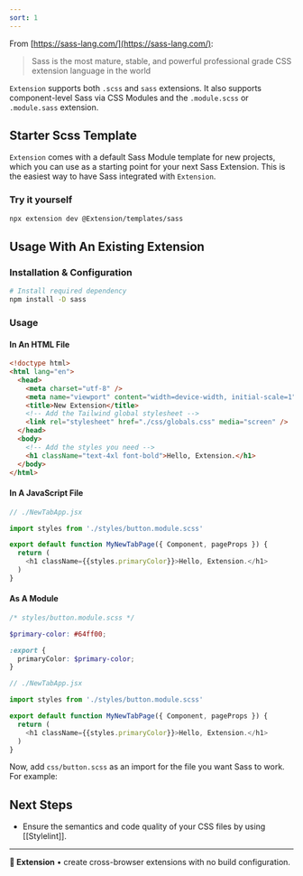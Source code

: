 ```yaml
---
sort: 1
---
```


From [https://sass-lang.com/](https://sass-lang.com/):

> Sass is the most mature, stable, and powerful professional grade CSS extension language in the world

`Extension` supports both `.scss` and `sass` extensions. It also supports component-level Sass via CSS Modules and the `.module.scss` or `.module.sass` extension.

## Starter Scss Template

`Extension` comes with a default Sass Module template for new projects, which you can use as a starting point for your next Sass Extension. This is the easiest way to have Sass integrated with `Extension`.

<!-- <img src="https://place-hold.it/700x400"> -->

### Try it yourself

```sh
npx extension dev @Extension/templates/sass
```

## Usage With An Existing Extension

### Installation & Configuration

```sh
# Install required dependency
npm install -D sass
```

### Usage

#### In An HTML File

```html
<!doctype html>
<html lang="en">
  <head>
    <meta charset="utf-8" />
    <meta name="viewport" content="width=device-width, initial-scale=1" />
    <title>New Extension</title>
    <!-- Add the Tailwind global stylesheet -->
    <link rel="stylesheet" href="./css/globals.css" media="screen" />
  </head>
  <body>
    <!-- Add the styles you need -->
    <h1 className="text-4xl font-bold">Hello, Extension.</h1>
  </body>
</html>
```

#### In A JavaScript File

```js
// ./NewTabApp.jsx

import styles from './styles/button.module.scss'

export default function MyNewTabPage({ Component, pageProps }) {
  return (
    <h1 className={{styles.primaryColor}}>Hello, Extension.</h1>
  )
}
```

<!--
#### In A `content_script` File

```js
// ./content_script.jsx

// There is no HTML in a content_script file, so
// we import our global CSS file via dynamic import.
import('./css/globals.css')

export default function MyNewTabPage() {
  return <h1 className="text-3xl font-bold underline">Hello, Extension!</h1>
}
```
-->

#### As A Module

```scss
/* styles/button.module.scss */

$primary-color: #64ff00;

:export {
  primaryColor: $primary-color;
}
```

```js
// ./NewTabApp.jsx

import styles from './styles/button.module.scss'

export default function MyNewTabPage({ Component, pageProps }) {
  return (
    <h1 className={{styles.primaryColor}}>Hello, Extension.</h1>
  )
}
```

Now, add `css/button.scss` as an import for the file you want Sass to work. For example:

## Next Steps

- Ensure the semantics and code quality of your CSS files by using [[Stylelint]].

---

**🧩 Extension** • create cross-browser extensions with no build configuration.
